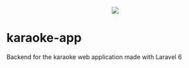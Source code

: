 <p align="center">
  <img src="https://user-images.githubusercontent.com/8562128/68948016-3a7e8080-07b7-11ea-812c-b7bbec1b9c9b.png">
</p>

# karaoke-app

Backend for the karaoke web application made with Laravel 6
